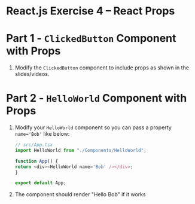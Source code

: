 # React.js Exercise 4 – React Props

# Part 1 - ``ClickedButton`` Component with Props

1.	Modify the ``ClickedButton`` component to include props as shown in the slides/videos.  


# Part 2 - ``HelloWorld`` Component with Props

	
1.	Modify your `HelloWorld` component so you can pass a property `name='Bob'` like below:

	```javascript
	// src/App.tsx
    import HelloWorld from "./Components/HelloWorld";

    function App() {
    return <div><HelloWorld name='Bob' /></div>;
    }

    export default App;
	```

1.	The component should render "Hello Bob" if it works


<!-- ## Part 3 - ``Message`` Component

You will create a new ``Message`` component and render it.

1.	Create a new component file `Message.tsx` in the project `src/Components` folder.

1.	Add to `Message.tsx` the following code

	```javascript
	import React from 'react';

	class Message extends React.Component {
	    render() {
	      var d = new Date();
	      return (
	        <div>
	          <hr/>
	          <b>name</b> time
	          <p>message</p>
	        </div>
	      );
	    }
	}
	export default Message;
	```

1.	Next, open and modify ``src/index.tsx`` so that your the `<Message>` component is rendered:

	```javascript
	import React from 'react';
	import ReactDOM from 'react-dom';
	import Message from './Message.tsx';

	ReactDOM.render(<Message />, document.getElementById('root'));
	```

1.	Modify the Message component to accept properties for the name and message.  For example, the following code:

	```javascript
	import React from 'react';
	import ReactDOM from 'react-dom';
	import Message from './Message.tsx';

	ReactDOM.render(<Message name='Alice' message='Hello there Bob' />, document.getElementById('root'));
	```

	should render this:

	![](../images/Message1.png)

1.	Next modify the Message component again to display the current time the message was posted:

	![](../images/Message2.png)
	
	Use info [here](https:/www.w3schools.com/jsref/jsref_obj_date.asp) to guide you.


1.	Modify the code in `index.tsx` to see how multiple Message components may be added

	```javascript
	import React from 'react';
	import ReactDOM from 'react-dom';
	import Message from './Message.tsx';

	ReactDOM.render(
		<div>
			<Message name='Alice' message='Hello there Bob' />
			<Message name='Bob' message='How are you Alice?' />
		</div>, document.getElementById('root'));
	```

		You should see two messages now.


## Part 3 - MessageBoard Component

Let's get our messages from an array of JSON message objects this time.

1.	Add this code to your `Message.tsx` component

	```javascript
	const messages = [
			{name: "Alice", message: "Hello there Bob" },
			{name: "Bob", message: "How are you Alice?" },
			{name: "Alice", message: "Good Bob" }
	]

	class MessageBoard extends React.Component {
		render(){
	      return(
	        <div>
	          {
	            messages.map(function (message) {
	              return <Message name={message.name} message={message.message} />
	            })
	          }
	        </div>
	      )
	    }
	}
	export { MessageBoard };
	```

	Note the `messages` array and how the `map()` function is used to render Message components using this data.

1.	Next, modify the code in `index.tsx` to use the MessageBoard component:

	```javascript
	import React from 'react';
	import ReactDOM from 'react-dom';
	import { MessageBoard } from './Message.tsx';

	ReactDOM.render(<MessageBoard />, document.getElementById('root'));
	```

	You should see all the messages now. -->